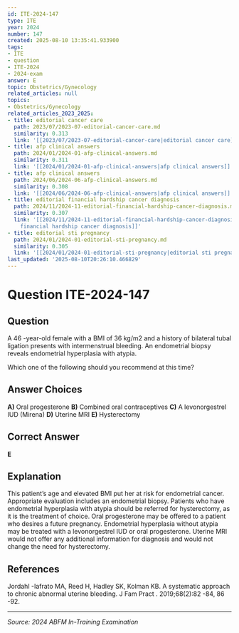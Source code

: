 ```yaml
---
id: ITE-2024-147
type: ITE
year: 2024
number: 147
created: 2025-08-10 13:35:41.933900
tags:
- ITE
- question
- ITE-2024
- 2024-exam
answer: E
topic: Obstetrics/Gynecology
related_articles: null
topics:
- Obstetrics/Gynecology
related_articles_2023_2025:
- title: editorial cancer care
  path: 2023/07/2023-07-editorial-cancer-care.md
  similarity: 0.313
  link: '[[2023/07/2023-07-editorial-cancer-care|editorial cancer care]]'
- title: afp clinical answers
  path: 2024/01/2024-01-afp-clinical-answers.md
  similarity: 0.311
  link: '[[2024/01/2024-01-afp-clinical-answers|afp clinical answers]]'
- title: afp clinical answers
  path: 2024/06/2024-06-afp-clinical-answers.md
  similarity: 0.308
  link: '[[2024/06/2024-06-afp-clinical-answers|afp clinical answers]]'
- title: editorial financial hardship cancer diagnosis
  path: 2024/11/2024-11-editorial-financial-hardship-cancer-diagnosis.md
  similarity: 0.307
  link: '[[2024/11/2024-11-editorial-financial-hardship-cancer-diagnosis|editorial
    financial hardship cancer diagnosis]]'
- title: editorial sti pregnancy
  path: 2024/01/2024-01-editorial-sti-pregnancy.md
  similarity: 0.305
  link: '[[2024/01/2024-01-editorial-sti-pregnancy|editorial sti pregnancy]]'
last_updated: '2025-08-10T20:26:10.466829'
---
```


# Question ITE-2024-147

## Question
A 46 -year-old female with a BMI of 36 kg/m2 and a history of bilateral tubal ligation presents with 
intermenstrual bleeding. An endometrial biopsy reveals endometrial hyperplasia with atypia.  
 
Which one of the following should you recommend at this time?

## Answer Choices
**A)** Oral progesterone
**B)** Combined oral contraceptives
**C)** A levonorgestrel IUD (Mirena)
**D)** Uterine MRI
**E)** Hysterectomy

## Correct Answer
**E**

## Explanation
This patient’s age and elevated BMI put her at risk for endometrial cancer. Appropriate evaluation includes an endometrial biopsy. Patients who have endometrial hyperplasia with atypia should be referred for hysterectomy, as it is the treatment of choice. Oral progesterone may be offered to a patient who desires a future pregnancy. Endometrial hyperplasia without atypia may be treated with a levonorgestrel IUD or oral progesterone. Uterine MRI would not offer any additional information for diagnosis and would not change the need for hysterectomy.

## References
Jordahl -Iafrato MA, Reed H, Hadley SK, Kolman KB. A systematic approach to chronic abnormal uterine bleeding. J Fam Pract . 2019;68(2):82 -84, 86 -92.

---
*Source: 2024 ABFM In-Training Examination*